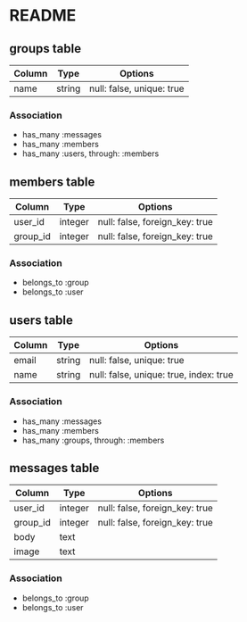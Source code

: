 # README


## groups table

|Column|Type|Options|
|------|----|-------|
|name|string|null: false, unique: true|


### Association
- has_many :messages
- has_many :members
- has_many :users, through: :members



## members table

|Column|Type|Options|
|------|----|-------|
|user_id|integer|null: false, foreign_key: true|
|group_id|integer|null: false, foreign_key: true|

### Association
- belongs_to :group
- belongs_to :user



## users table
|Column|Type|Options|
|------|----|-------|
|email|string|null: false, unique: true|
|name|string|null: false, unique: true, index: true|

### Association
- has_many :messages
- has_many :members
- has_many :groups, through: :members



## messages table
|Column|Type|Options|
|------|----|-------|
|user_id|integer|null: false, foreign_key: true|
|group_id|integer|null: false, foreign_key: true|
|body|text|
|image|text|


### Association
- belongs_to :group
- belongs_to :user

